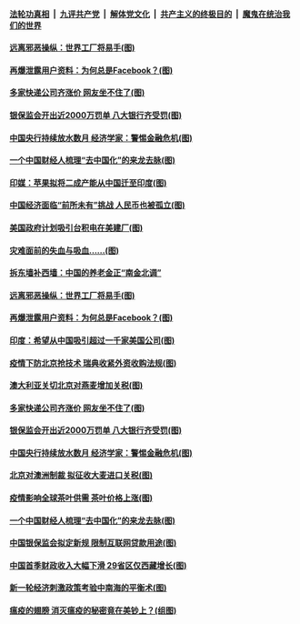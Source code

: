####  [法轮功真相](../../../../basic/blob/master/README.md?t=05111902) &nbsp;|&nbsp; [九评共产党](../../../../9ping.md/blob/master/README.md?t=05111902) &nbsp;|&nbsp; [解体党文化](../../../../jtdwh.md/blob/master/README.md?t=05111902)  &nbsp;|&nbsp; [共产主义的终极目的](../../../../gczydzjmd.md/blob/master/README.md?t=05111902) &nbsp;|&nbsp; [魔鬼在统治我们的世界](../../../../mgztzwmdsj.md/blob/master/README.md?t=05111902) 

#### [远离邪恶操纵：世界工厂将易手(图)](../pages/p5/932851.md?t=05111902) 

#### [再爆泄露用户资料：为何总是Facebook？(图)](../pages/p5/932838.md?t=05111902) 

#### [多家快递公司齐涨价 网友坐不住了(图)](../pages/p5/932818.md?t=05111902) 

#### [银保监会开出近2000万罚单 八大银行齐受罚(图)](../pages/p5/932814.md?t=05111902) 

#### [中国央行持续放水数月 经济学家：警惕金融危机(图)](../pages/p5/932801.md?t=05111902) 

#### [一个中国财经人梳理“去中国化”的来龙去脉(图)](../pages/p5/932718.md?t=05111902) 

#### [印媒：苹果拟将二成产能从中国迁至印度(图)](../pages/p5/932903.md?t=05111902) 

#### [中国经济面临“前所未有”挑战 人民币也被孤立(图)](../pages/p5/932894.md?t=05111902) 

#### [美国政府计划吸引台积电在美建厂(图)](../pages/p5/932885.md?t=05111902) 

#### [灾难面前的失血与吸血……(图)](../pages/p5/932839.md?t=05111902) 

#### [拆东墙补西墙：中国的养老金正“南金北调”](../pages/p5/932842.md?t=05111902) 

#### [远离邪恶操纵：世界工厂将易手(图)](../pages/p5/932851.md?t=05111902) 

#### [再爆泄露用户资料：为何总是Facebook？(图)](../pages/p5/932838.md?t=05111902) 

#### [印度：希望从中国吸引超过一千家美国公司(图)](../pages/p5/932840.md?t=05111902) 

#### [疫情下防北京抢技术 瑞典收紧外资收购法规(图)](../pages/p5/932845.md?t=05111902) 

#### [澳大利亚关切北京对燕麦增加关税(图)](../pages/p5/932841.md?t=05111902) 

#### [多家快递公司齐涨价 网友坐不住了(图)](../pages/p5/932818.md?t=05111902) 

#### [银保监会开出近2000万罚单 八大银行齐受罚(图)](../pages/p5/932814.md?t=05111902) 

#### [中国央行持续放水数月 经济学家：警惕金融危机(图)](../pages/p5/932801.md?t=05111902) 

#### [北京对澳洲制裁 拟征收大麦进口关税(图)](../pages/p5/932810.md?t=05111902) 

#### [疫情影响全球茶叶供需 茶叶价格上涨(图)](../pages/p5/932805.md?t=05111902) 

#### [一个中国财经人梳理“去中国化”的来龙去脉(图)](../pages/p5/932718.md?t=05111902) 

#### [中国银保监会拟定新规 限制互联网贷款用途(图)](../pages/p5/932743.md?t=05111902) 

#### [中国首季财政收入大幅下滑 29省区仅西藏增长(图)](../pages/p5/932741.md?t=05111902) 

#### [新一轮经济刺激政策考验中南海的平衡术(图)](../pages/p5/932728.md?t=05111902) 

#### [瘟疫的翅膀 消灭瘟疫的秘密竟在美钞上？(组图)](../pages/p5/932713.md?t=05111902) 

